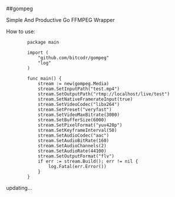 ##gompeg

Simple And Productive Go FFMPEG Wrapper


How to use:
    
            package main
            
            import (
            	"github.com/bitcodr/gompeg"
            	"log"
            )
            
            func main() {
            	stream := new(gompeg.Media)
            	stream.SetInputPath("test.mp4")
            	stream.SetOutputPath("rtmp://localhost/live/test")
            	stream.SetNativeFramerateInput(true)
            	stream.SetVideoCodec("libx264")
            	stream.SetPreset("veryfast")
            	stream.SetVideoMaxBitrate(3000)
            	stream.SetBufferSize(6000)
            	stream.SetPixelFormat("yuv420p")
            	stream.SetKeyframeInterval(50)
            	stream.SetAudioCodec("aac")
            	stream.SetAudioBitRate(160)
            	stream.SetAudioChannels(2)
            	stream.SetAudioRate(44100)
            	stream.SetOutputFormat("flv")
            	if err := stream.Build(); err != nil {
            		log.Fatal(err.Error())
            	}
            }
            
            
 
  
updating...            
